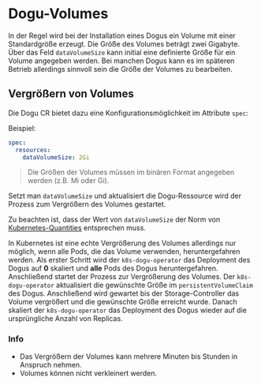 # Dogu-Volumes

In der Regel wird bei der Installation eines Dogus ein Volume mit einer Standardgröße erzeugt.
Die Größe des Volumes beträgt zwei Gigabyte. Über das Feld `dataVolumeSize` kann initial eine definierte Größe
für ein Volume angegeben werden. Bei manchen Dogus kann es im späteren Betrieb allerdings sinnvoll sein
die Größe der Volumes zu bearbeiten.

## Vergrößern von Volumes

Die Dogu CR bietet dazu eine Konfigurationsmöglichkeit im Attribute `spec`:

Beispiel:

```yaml
spec:
  resources:
    dataVolumeSize: 2Gi
```

> Die Größen der Volumes müssen im binären Format angegeben werden (z.B. Mi oder Gi).

Setzt man `dataVolumeSize` und aktualisiert die Dogu-Ressource wird der Prozess zum Vergrößern des Volumes gestartet.

Zu beachten ist, dass der Wert von `dataVolumeSize` der Norm von 
[Kubernetes-Quantities](https://kubernetes.io/docs/reference/kubernetes-api/common-definitions/quantity/) entsprechen 
muss.

In Kubernetes ist eine echte Vergrößerung des Volumes allerdings nur möglich, wenn alle Pods, die das Volume verwenden,
heruntergefahren werden. Als erster Schritt wird der `k8s-dogu-operator` das Deployment des Dogus auf **0** skaliert und
**alle** Pods des Dogus heruntergefahren. Anschließend startet der Prozess zur Vergrößerung des Volumes.
Der `k8s-dogu-operator` aktualisiert die gewünschte Größe im `persistentVolumeClaim` des Dogus. Anschließend wird
gewartet bis der Storage-Controller das Volume vergrößert und die gewünschte Größe erreicht wurde. Danach skaliert
der `k8s-dogu-operator` das Deployment des Dogus wieder auf die ursprüngliche Anzahl von Replicas.

### Info
- Das Vergrößern der Volumes kann mehrere Minuten bis Stunden in Anspruch nehmen.
- Volumes können nicht verkleinert werden.